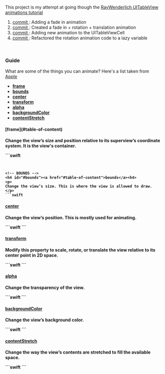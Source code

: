 <p>
  This project is my attempt at going though the 
  <a href="http://www.raywenderlich.com/76024/swift-table-view-animations-tutorial-drop-cards">RayWenderlich UITableView animations tutorial</a>
</p>

<ol>

  <li>
    <a href="https://github.com/GabrielGhe/SwiftProjects/commit/eca2df68844f9d29d64342d48ad1611fbcee66a6">
      commit
    </a>: 
    Adding a fade in animation
  </li>
  
  <li>
    <a href="https://github.com/GabrielGhe/SwiftProjects/commit/b28f7628fe28b899b36cfff8cca4efe341365edf">
      commit
    </a>:
    Created a fade in + rotation + translation animation
  </li>
  
  <li>
    <a href="https://github.com/GabrielGhe/SwiftProjects/commit/16a8e18c1680df82b9c738ba0935b2c1ff01225c">
      commit
    </a>:
    Adding new animation to the UITableViewCell
  </li>
  
  <li>
    <a href="https://github.com/GabrielGhe/SwiftProjects/commit/bf4b39134bc41e954927cfee6c08403f5d3769a5">
      commit
    </a>:
    Refactored the rotation animation code to a lazy variable
  </li>
</ol>

<br />

<h3 name="tableOfContent">Guide</h3>
<p>
What are some of the things you can animate? Here's a list taken from <a href="https://developer.apple.com/library/ios/documentation/windowsviews/conceptual/viewpg_iphoneos/AnimatingViews/AnimatingViews.html#//apple_ref/doc/uid/TP40009503-CH6-SW2">Apple</a>
</p>

<ul>
  <li>
    <b><a href="#frame">frame</a></b>
  </li>
  
  <li>
    <b><a href="#bounds">bounds</a></b>
  </li>
  
  <li>
    <b><a href="#center">center</a></b>
  </li>
  
  <li>
    <b><a href="#transform">transform</a></b>
  </li>
  
  <li>
    <b><a href="#alpha">alpha</a></b>
  </li>
  
  <li>
    <b><a href="#backgroundColor">backgroundColor</a></b>
  </li>
  
  <li>
    <b><a href="#contentStretch">contentStretch</a></b>
  </li>
</ul>

<!-- FRAME -->
<h4 id="#frame">[frame](#table-of-content)<h4>
<p>
Change the view’s size and position relative to its superview’s coordinate system.
It is the view's container.
</p>
```swift

```


<!-- BOUNDS -->
<h4 id="#bounds"><a href="#table-of-content">bounds</a><h4>
<p>
Change the view’s size. This is where the view is allowed to draw.
</p>
```swift

```

<!-- CENTER -->
<h4 id="#center"><a href="#table-of-content">center</a><h4>
<p>
Change the view’s position. This is mostly used for animating.
</p>
```swift
```


<!-- TRANSFORM -->
<h4 id="#transform"><a href="#table-of-content">transform</a><h4>
<p>
Modify this property to scale, rotate, or translate the view relative to its center point in 2D space.
</p>
```swift
```

<!-- ALPHA -->
<h4 id="#alpha"><a href="#table-of-content">alpha</a><h4>
<p>
Change the transparency of the view.
</p>
```swift
```

<!-- BACKGROUND COLOR -->
<h4 id="#backgroundColor"><a href="#table-of-content">backgroundColor</a><h4>
<p>
Change the view’s background color.
</p>
```swift
```

<!-- CONTENT STRETCH -->
<h4 id="#contentStretch"><a href="#table-of-content">contentStretch</a><h4>
<p>
Change the way the view’s contents are stretched to fill the available space.
</p>
```swift
```
